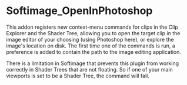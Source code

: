 Softimage_OpenInPhotoshop
=========================

This addon registers new context-menu commands for clips in the Clip Explorer and the Shader Tree, allowing you to open the target clip in the image editor of your choosing (using Photoshop here), or explore the image's location on disk. The first time one of the commands is run, a preference is added to contain the path to the image editing application.

There is a limitation in Softimage that prevents this plugin from working correctly in Shader Trees that are not floating. So if one of your main viewports is set to be a Shader Tree, the command will fail.
